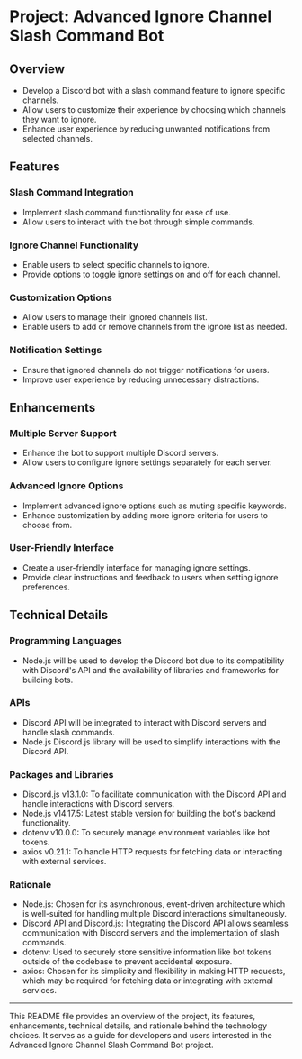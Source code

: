 # Project: Advanced Ignore Channel Slash Command Bot

## Overview

- Develop a Discord bot with a slash command feature to ignore specific channels.
- Allow users to customize their experience by choosing which channels they want to ignore.
- Enhance user experience by reducing unwanted notifications from selected channels.

## Features

### Slash Command Integration

- Implement slash command functionality for ease of use.
- Allow users to interact with the bot through simple commands.

### Ignore Channel Functionality

- Enable users to select specific channels to ignore.
- Provide options to toggle ignore settings on and off for each channel.

### Customization Options

- Allow users to manage their ignored channels list.
- Enable users to add or remove channels from the ignore list as needed.

### Notification Settings

- Ensure that ignored channels do not trigger notifications for users.
- Improve user experience by reducing unnecessary distractions.

## Enhancements

### Multiple Server Support

- Enhance the bot to support multiple Discord servers.
- Allow users to configure ignore settings separately for each server.

### Advanced Ignore Options

- Implement advanced ignore options such as muting specific keywords.
- Enhance customization by adding more ignore criteria for users to choose from.

### User-Friendly Interface

- Create a user-friendly interface for managing ignore settings.
- Provide clear instructions and feedback to users when setting ignore preferences.

## Technical Details

### Programming Languages

- Node.js will be used to develop the Discord bot due to its compatibility with Discord's API and the availability of libraries and frameworks for building bots.

### APIs

- Discord API will be integrated to interact with Discord servers and handle slash commands.
- Node.js Discord.js library will be used to simplify interactions with the Discord API.

### Packages and Libraries

- Discord.js v13.1.0: To facilitate communication with the Discord API and handle interactions with Discord servers.
- Node.js v14.17.5: Latest stable version for building the bot's backend functionality.
- dotenv v10.0.0: To securely manage environment variables like bot tokens.
- axios v0.21.1: To handle HTTP requests for fetching data or interacting with external services.

### Rationale

- Node.js: Chosen for its asynchronous, event-driven architecture which is well-suited for handling multiple Discord interactions simultaneously.
- Discord API and Discord.js: Integrating the Discord API allows seamless communication with Discord servers and the implementation of slash commands.
- dotenv: Used to securely store sensitive information like bot tokens outside of the codebase to prevent accidental exposure.
- axios: Chosen for its simplicity and flexibility in making HTTP requests, which may be required for fetching data or integrating with external services.

---

This README file provides an overview of the project, its features, enhancements, technical details, and rationale behind the technology choices. It serves as a guide for developers and users interested in the Advanced Ignore Channel Slash Command Bot project.